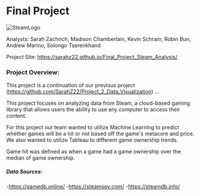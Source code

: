 # Final Project

![SteamLogo](https://cdn.worldvectorlogo.com/logos/steam.svg)

Analysts: Sarah Zachrich, Madison Chamberlain, Kevin Schram, Robin Bun, Andrew Marino, Solongo Tserenkhand

Project Site: https://sarahz22.github.io/Final_Project_Steam_Analysis/

### Project Overview:
This project is a continuation of our previous project (https://github.com/SarahZ22/Project_2_Data_Visualization) ...

This project focuses on analyzing data from Steam, a cloud-based gaming library that allows users the ability to use any computer to access their content.

For this project our team wanted to utilize Machine Learning to predict whether games will be a hit or not based off the game's metacore and price. 
We also wanted to utilize Tableau to different game ownership trends.

Game hit was defined as when a game had a game ownership over the median of game ownership.

##### Data Sources:
-https://gamedb.online/ 
-https://steamspy.com/ 
-https://steamdb.info/
